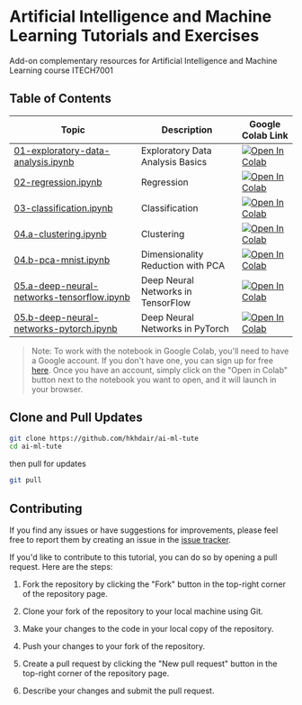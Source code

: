 # Artificial Intelligence and Machine Learning Tutorials and Exercises
Add-on complementary resources for Artificial Intelligence and Machine Learning course ITECH7001

## Table of Contents

| Topic | Description | Google Colab Link |
|-------|-------------|------------------|
| [01-exploratory-data-analysis.ipynb](https://github.com/hkhdair/ai-ml-tute/blob/main/01-exploratory-data-analysis.ipynb) | Exploratory Data Analysis Basics | [![Open In Colab](https://colab.research.google.com/assets/colab-badge.svg)](https://colab.research.google.com/github/hkhdair/ai-ml-tute/blob/master/01-exploratory-data-analysis.ipynb) |
| [02-regression.ipynb](https://github.com/hkhdair/ai-ml-tute/blob/main/02-regression.ipynb) | Regression | [![Open In Colab](https://colab.research.google.com/assets/colab-badge.svg)](https://colab.research.google.com/github/hkhdair/ai-ml-tute/blob/master/02-regression.ipynb) |
| [03-classification.ipynb](https://github.com/hkhdair/ai-ml-tute/blob/main/03-classification.ipynb) | Classification | [![Open In Colab](https://colab.research.google.com/assets/colab-badge.svg)](https://colab.research.google.com/github/hkhdair/ai-ml-tute/blob/master/03-classification.ipynb) |
| [04.a-clustering.ipynb](https://github.com/hkhdair/ai-ml-tute/blob/main/04.a-clustering.ipynb) | Clustering | [![Open In Colab](https://colab.research.google.com/assets/colab-badge.svg)](https://colab.research.google.com/github/hkhdair/ai-ml-tute/blob/master/04.a-clustering.ipynb) |
| [04.b-pca-mnist.ipynb](https://github.com/hkhdair/ai-ml-tute/blob/main/04.b-pca-mnist.ipynb) | Dimensionality Reduction with PCA  | [![Open In Colab](https://colab.research.google.com/assets/colab-badge.svg)](https://colab.research.google.com/github/hkhdair/ai-ml-tute/blob/master/04.b-pca-mnist.ipynb) |
| [05.a-deep-neural-networks-tensorflow.ipynb](https://github.com/hkhdair/ai-ml-tute/blob/main/05.a-deep-neural-networks-tensorflow.ipynb) | Deep Neural Networks in TensorFlow | [![Open In Colab](https://colab.research.google.com/assets/colab-badge.svg)](https://colab.research.google.com/github/hkhdair/ai-ml-tute/blob/master/05.a-deep-neural-networks-tensorflow.ipynb) |
| [05.b-deep-neural-networks-pytorch.ipynb](https://github.com/hkhdair/ai-ml-tute/blob/main/05.b-deep-neural-networks-pytorch.ipynb) | Deep Neural Networks in PyTorch | [![Open In Colab](https://colab.research.google.com/assets/colab-badge.svg)](https://colab.research.google.com/github/hkhdair/ai-ml-tute/blob/master/05.b-deep-neural-networks-pytorch.ipynb) |

> Note: To work with the notebook in Google Colab, you'll need to have a Google account. If you don't have one, you can sign up for free [here](https://accounts.google.com/signup). Once you have an account, simply click on the "Open in Colab" button next to the notebook you want to open, and it will launch in your browser.


## Clone and Pull Updates
```bash
git clone https://github.com/hkhdair/ai-ml-tute
cd ai-ml-tute
```
then pull for updates
```bash
git pull
```

## Contributing

If you find any issues or have suggestions for improvements, please feel free to report them by creating an issue in the [issue tracker](https://github.com/hkhdair/ai-ml-tute/issues).

If you'd like to contribute to this tutorial, you can do so by opening a pull request. Here are the steps:

1. Fork the repository by clicking the "Fork" button in the top-right corner of the repository page.

2. Clone your fork of the repository to your local machine using Git.

3. Make your changes to the code in your local copy of the repository.

4. Push your changes to your fork of the repository.

5. Create a pull request by clicking the "New pull request" button in the top-right corner of the repository page.

6. Describe your changes and submit the pull request. 

